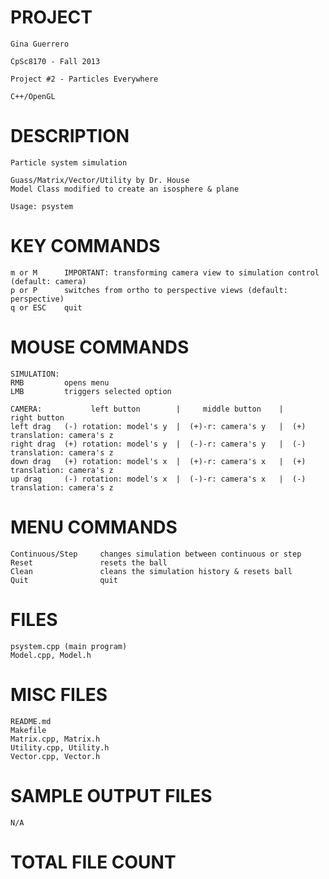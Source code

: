 PROJECT
==================================================================

	Gina Guerrero
	
	CpSc8170 - Fall 2013
	
	Project #2 - Particles Everywhere
	
	C++/OpenGL



DESCRIPTION
==================================================================

	Particle system simulation

	Guass/Matrix/Vector/Utility by Dr. House
	Model Class modified to create an isosphere & plane

	Usage: psystem
	
	
KEY COMMANDS
==================================================================
	m or M		IMPORTANT: transforming camera view to simulation control (default: camera)
	p or P		switches from ortho to perspective views (default: perspective)
	q or ESC	quit
	
	
MOUSE COMMANDS
==================================================================
	SIMULATION:
	RMB			opens menu
	LMB 		triggers selected option
	
	CAMERA: 		  left button		 |	   middle button  	|		right button
	left drag	(-) rotation: model's y	 |  (+)-r: camera's y	|  (+) translation: camera's z
	right drag	(+) rotation: model's y	 |  (-)-r: camera's y	|  (-) translation: camera's z
	down drag	(+) rotation: model's x	 |  (+)-r: camera's x	|  (+) translation: camera's z
	up drag		(-) rotation: model's x	 |  (-)-r: camera's x	|  (-) translation: camera's z
	
	
MENU COMMANDS
==================================================================
	Continuous/Step		changes simulation between continuous or step
	Reset				resets the ball
	Clean				cleans the simulation history & resets ball
	Quit				quit


FILES
==================================================================
	psystem.cpp (main program)
	Model.cpp, Model.h
	
	
MISC FILES
==================================================================
	README.md
	Makefile
	Matrix.cpp, Matrix.h
	Utility.cpp, Utility.h
	Vector.cpp, Vector.h
	
	
SAMPLE OUTPUT FILES
==================================================================
	N/A
	

TOTAL FILE COUNT
==================================================================
	

